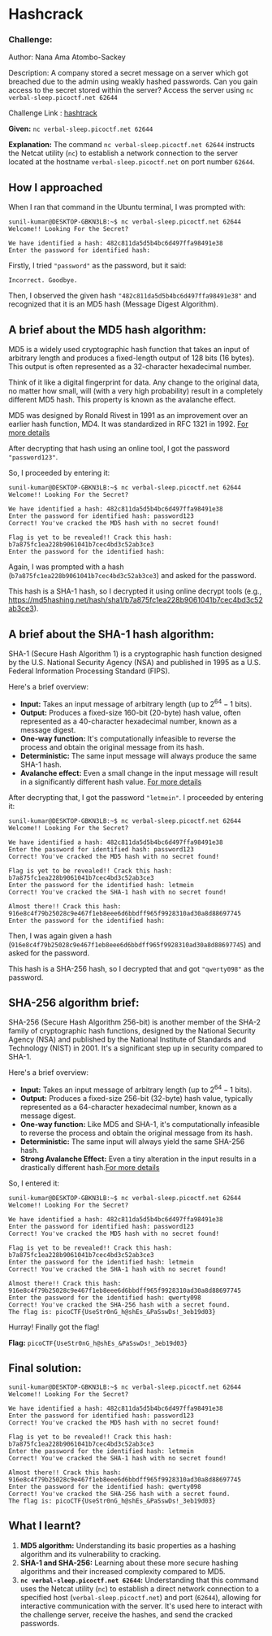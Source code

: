 # Hashcrack

### Challenge:

Author: Nana Ama Atombo-Sackey

Description: A company stored a secret message on a server which got breached due to the admin using weakly hashed passwords. Can you gain access to the secret stored within the server?
Access the server using `nc verbal-sleep.picoctf.net 62644`

Challenge Link : [hashtrack](https://play.picoctf.org/practice/challenge/475?category=2&page=1)

**Given:** `nc verbal-sleep.picoctf.net 62644`

**Explanation:**
The command `nc verbal-sleep.picoctf.net 62644` instructs the Netcat utility (`nc`) to establish a network connection to the server located at the hostname `verbal-sleep.picoctf.net` on port number `62644`.

## How I approached

When I ran that command in the Ubuntu terminal, I was prompted with:

``` terminal
sunil-kumar@DESKTOP-GBKN3LB:~$ nc verbal-sleep.picoctf.net 62644
Welcome!! Looking For the Secret?

We have identified a hash: 482c811da5d5b4bc6d497ffa98491e38
Enter the password for identified hash:
```
Firstly, I tried `"password"` as the password, but it said:

```terminal
Incorrect. Goodbye.
```
Then, I observed the given hash `"482c811da5d5b4bc6d497ffa98491e38"` and recognized that it is an MD5 hash (Message Digest Algorithm).

## A brief about the MD5 hash algorithm:
MD5 is a widely used cryptographic hash function that takes an input of arbitrary length and produces a fixed-length output of 128 bits (16 bytes). This output is often represented as a 32-character hexadecimal number.

Think of it like a digital fingerprint for data. Any change to the original data, no matter how small, will (with a very high probability) result in a completely different MD5 hash. This property is known as the avalanche effect.

MD5 was designed by Ronald Rivest in 1991 as an improvement over an earlier hash function, MD4. It was standardized in RFC 1321 in 1992. [For more details](/blog/MD5)

After decrypting that hash using an online tool, I got the password `"password123"`.

So, I proceeded by entering it:

```terminal 
sunil-kumar@DESKTOP-GBKN3LB:~$ nc verbal-sleep.picoctf.net 62644
Welcome!! Looking For the Secret?

We have identified a hash: 482c811da5d5b4bc6d497ffa98491e38
Enter the password for identified hash: password123
Correct! You've cracked the MD5 hash with no secret found!

Flag is yet to be revealed!! Crack this hash: b7a875fc1ea228b9061041b7cec4bd3c52ab3ce3
Enter the password for the identified hash:
```
Again, I was prompted with a hash (`b7a875fc1ea228b9061041b7cec4bd3c52ab3ce3`) and asked for the password.

This hash is a SHA-1 hash, so I decrypted it using online decrypt tools (e.g., https://md5hashing.net/hash/sha1/b7a875fc1ea228b9061041b7cec4bd3c52ab3ce3).

## A brief about the SHA-1 hash algorithm:
SHA-1 (Secure Hash Algorithm 1) is a cryptographic hash function designed by the U.S. National Security Agency (NSA) and published in 1995 as a U.S. Federal Information Processing Standard (FIPS).

Here's a brief overview:

* **Input:** Takes an input message of arbitrary length (up to $2^{64} - 1$ bits).
* **Output:** Produces a fixed-size 160-bit (20-byte) hash value, often represented as a 40-character hexadecimal number, known as a message digest.
* **One-way function:** It's computationally infeasible to reverse the process and obtain the original message from its hash.
* **Deterministic:** The same input message will always produce the same SHA-1 hash.
* **Avalanche effect:** Even a small change in the input message will result in a significantly different hash value. [For more details](/blog/SHA-1&256)

After decrypting that, I got the password `"letmein"`. I proceeded by entering it:

```terminal
sunil-kumar@DESKTOP-GBKN3LB:~$ nc verbal-sleep.picoctf.net 62644
Welcome!! Looking For the Secret?

We have identified a hash: 482c811da5d5b4bc6d497ffa98491e38
Enter the password for identified hash: password123
Correct! You've cracked the MD5 hash with no secret found!

Flag is yet to be revealed!! Crack this hash: b7a875fc1ea228b9061041b7cec4bd3c52ab3ce3
Enter the password for the identified hash: letmein
Correct! You've cracked the SHA-1 hash with no secret found!

Almost there!! Crack this hash: 916e8c4f79b25028c9e467f1eb8eee6d6bbdff965f9928310ad30a8d88697745
Enter the password for the identified hash:
```

Then, I was again given a hash (`916e8c4f79b25028c9e467f1eb8eee6d6bbdff965f9928310ad30a8d88697745`) and asked for the password.

This hash is a SHA-256 hash, so I decrypted that and got `"qwerty098"` as the password.

## SHA-256 algorithm brief:
SHA-256 (Secure Hash Algorithm 256-bit) is another member of the SHA-2 family of cryptographic hash functions, designed by the National Security Agency (NSA) and published by the National Institute of Standards and Technology (NIST) in 2001. It's a significant step up in security compared to SHA-1.

Here's a brief overview:

* **Input:** Takes an input message of arbitrary length (up to $2^{64} - 1$ bits).
* **Output:** Produces a fixed-size 256-bit (32-byte) hash value, typically represented as a 64-character hexadecimal number, known as a message digest.
* **One-way function:** Like MD5 and SHA-1, it's computationally infeasible to reverse the process and obtain the original message from its hash.
* **Deterministic:** The same input will always yield the same SHA-256 hash.
* **Strong Avalanche Effect:** Even a tiny alteration in the input results in a drastically different hash.[For more details](/blog/SHA-1&256)

So, I entered it:

```terminal
sunil-kumar@DESKTOP-GBKN3LB:~$ nc verbal-sleep.picoctf.net 62644
Welcome!! Looking For the Secret?

We have identified a hash: 482c811da5d5b4bc6d497ffa98491e38
Enter the password for identified hash: password123
Correct! You've cracked the MD5 hash with no secret found!

Flag is yet to be revealed!! Crack this hash: b7a875fc1ea228b9061041b7cec4bd3c52ab3ce3
Enter the password for the identified hash: letmein
Correct! You've cracked the SHA-1 hash with no secret found!

Almost there!! Crack this hash: 916e8c4f79b25028c9e467f1eb8eee6d6bbdff965f9928310ad30a8d88697745
Enter the password for the identified hash: qwerty098
Correct! You've cracked the SHA-256 hash with a secret found.
The flag is: picoCTF{UseStr0nG_h@shEs_&PaSswDs!_3eb19d03}
```

Hurray! Finally got the flag!

**Flag:** `picoCTF{UseStr0nG_h@shEs_&PaSswDs!_3eb19d03}`

## Final solution:
```terminal
sunil-kumar@DESKTOP-GBKN3LB:~$ nc verbal-sleep.picoctf.net 62644
Welcome!! Looking For the Secret?

We have identified a hash: 482c811da5d5b4bc6d497ffa98491e38
Enter the password for identified hash: password123
Correct! You've cracked the MD5 hash with no secret found!

Flag is yet to be revealed!! Crack this hash: b7a875fc1ea228b9061041b7cec4bd3c52ab3ce3
Enter the password for the identified hash: letmein
Correct! You've cracked the SHA-1 hash with no secret found!

Almost there!! Crack this hash: 916e8c4f79b25028c9e467f1eb8eee6d6bbdff965f9928310ad30a8d88697745
Enter the password for the identified hash: qwerty098
Correct! You've cracked the SHA-256 hash with a secret found.
The flag is: picoCTF{UseStr0nG_h@shEs_&PaSswDs!_3eb19d03}
```
## What I learnt?
1.  **MD5 algorithm:** Understanding its basic properties as a hashing algorithm and its vulnerability to cracking.
2.  **SHA-1 and SHA-256:** Learning about these more secure hashing algorithms and their increased complexity compared to MD5.
3.  **`nc verbal-sleep.picoctf.net 62644`:** Understanding that this command uses the Netcat utility (`nc`) to establish a direct network connection to a specified host (`verbal-sleep.picoctf.net`) and port (`62644`), allowing for interactive communication with the server. It's used here to interact with the challenge server, receive the hashes, and send the cracked passwords.